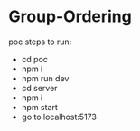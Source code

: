 # Group-Ordering

poc steps to run:
- cd poc
- npm i
- npm run dev
- cd server
- npm i
- npm start
- go to localhost:5173
